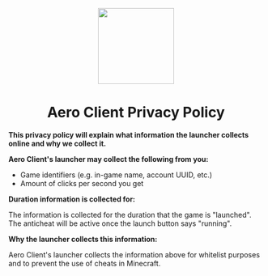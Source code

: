 <!DOCTYPE html>
<html>

<p align="center">
    <img src="https://i.imgur.com/e4Au1VM.png" width="150" height="150"/>
    <h1 align="center">Aero Client Privacy Policy</h1>
</p>

<strong>This privacy policy will explain what information the launcher collects online and why we collect it.</strong>

<strong>Aero Client's launcher may collect the following from you:</strong>

- Game identifiers (e.g. in-game name, account UUID, etc.)
- Amount of clicks per second you get

<strong>Duration information is collected for:</strong>

<p>The information is collected for the duration that the game is "launched". The anticheat will be active once the launch button says "running".</p>

<strong>Why the launcher collects this information:</strong>
<br>
<p>Aero Client's launcher collects the information above for whitelist purposes and to prevent the use of cheats in Minecraft.<p>
    


</html>
